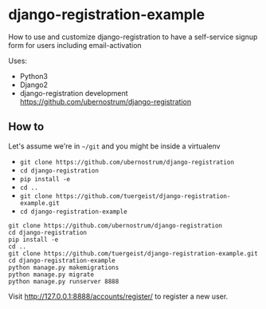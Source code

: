 # django-registration-example
How to use and customize django-registration to have a self-service signup form for users including email-activation

Uses:
- Python3
- Django2
- django-registration development https://github.com/ubernostrum/django-registration

## How to

Let's assume we're in `~/git` and you might be inside a virtualenv

- `git clone https://github.com/ubernostrum/django-registration`
- `cd django-registration`
- `pip install -e`
- `cd ..`
- `git clone https://github.com/tuergeist/django-registration-example.git`
- `cd django-registration-example`
``` 
git clone https://github.com/ubernostrum/django-registration
cd django-registration
pip install -e
cd ..
git clone https://github.com/tuergeist/django-registration-example.git
cd django-registration-example
python manage.py makemigrations
python manage.py migrate
python manage.py runserver 8888
```
Visit http://127.0.0.1:8888/accounts/register/ to register a new user.
